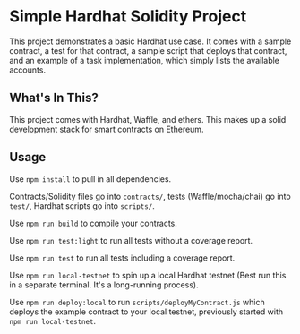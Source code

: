 # Simple Hardhat Solidity Project

This project demonstrates a basic Hardhat use case. It comes with a sample contract, a test for that contract, a sample script that deploys that contract, and an example of a task implementation, which simply lists the available accounts.

## What's In This?
This project comes with Hardhat, Waffle, and ethers. This makes up a solid development stack for smart contracts on Ethereum.

## Usage
Use `npm install` to pull in all dependencies.

Contracts/Solidity files go into `contracts/`, tests (Waffle/mocha/chai) go into `test/`, Hardhat scripts go into `scripts/`.

Use `npm run build` to compile your contracts.

Use `npm run test:light` to run all tests without a coverage report.

Use `npm run test` to run all tests including a coverage report.

Use `npm run local-testnet` to spin up a local Hardhat testnet (Best run this in a separate terminal. It's a long-running process).

Use `npm run deploy:local` to run `scripts/deployMyContract.js` which deploys the example contract to your local testnet, previously started with `npm run local-testnet`.
